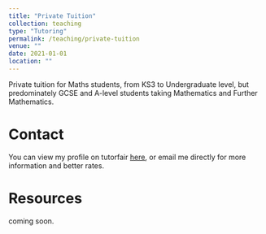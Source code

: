 ```yaml
---
title: "Private Tuition"
collection: teaching
type: "Tutoring"
permalink: /teaching/private-tuition
venue: ""
date: 2021-01-01
location: ""
---
```


Private tuition for Maths students, from KS3 to Undergraduate level, but predominately GCSE and A-level students taking Mathematics and Further Mathematics. 

Contact
======

You can view my profile on tutorfair [here](https://www.tutorfair.com/tutor/name/katie/id/177592/profile), or email me directly for more information and better rates.  


Resources
=====

coming soon. 

